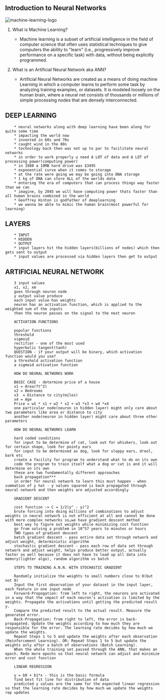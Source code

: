 ## Introduction to Neural Networks

![machine-learning-logo](https://www.recordedfuture.com/assets/machine-learning-cybersecurity-applications.png)

1. What is Machine Learning?

	* Machine learning is a subset of artificial intelligence in the field of 	  
  computer science that often uses statistical techniques to give computers the ability to "learn" (i.e., progressively improve performance on a specific task) with data, without being explicitly programmed.
	
2. What is an Artificial Neural Network aka ANN?

	* Artificial Neural Networks are created as a means of doing machine Learning
	in which a computer learns to perform some task by analyzing training examples, or datasets. It is modeled loosely on the human brain, where a neural net consists of thousands or millions of simple processing nodes that are densely interconnected.

## DEEP LEARNING

		* neural networks along with deep learning have been along for quite some time
		* impacting the world now
		* invented in 60s and 70s
		* caught wind in the 80s
		* technology back then was not up to par to facilitate neural networks
		* in order to work properly u need A LOT of data and A LOT of processing power(computing power)
		* in 1980 a 10MB hard drive was $3495
		* exponential curve when it comes to storage
		* at the rate were going we may be going into DNA storage
		* 1 kg of DNA can store ALL of the worlds data
		* entering the era of computers that can process things way faster than we can
		* imagine, by 2045 we will have computing power thats faster than all human brains combined in the world
		* Geoffrey Hinton is godfather of deeplearning
		* we wanna be able to mimic the human brain(most powerful for learning)

## LAYERS

		* INPUT
		* HIDDEN
		* OUTPUT
		* input layers hit the hidden layers(billions of nodes) which then gets sent to output
		* input values are processed via hidden layers then get to output

## ARTIFICIAL NEURAL NETWORK

		3 input values
		x1, x2, xm
		goes through neuron node
		y output value produce
		each input value has weights
		neuron has an activation function, which is applied to the weighted sum of the inputs
		then the neuron passes on the signal to the next neuron

		ACTIVATION FUNCTIONS

		popular functions
		threshold
		sigmoid
		rectifier - one of the most used
		hyperbolic tangent(tanh)
		QUESTION - if your output will be binary, which activation function would you use?
		a threshold activation function
		a sigmoid activation function

		HOW DO NEURAL NETWORKS WORK

		BASIC CASE - determine price of a house
		x1 = Area(ft^2)
		x2 = Bedrooms
		x3  = Distance to city(miles)
		x4 = Age
		Price = w1 * x1 + w2 * x2 + w3 *x3 + w4 *x4
		one particular node(neuron in hidden layer) might only care about two parameters like area or distance to city
		another node(neuron in hidden layer) might care about three other parameters

		HOW DO NEURAL NETWORKS LEARN

		hard coded conditions
		for input to be determine of cat, look out for whiskers, look out for certain shape, look for pointy ears
		for input to be determined as dog, look for sloppy ears, drool, bark etc
		create a facility for program to understand what to do on its own
		code the program to train itself what a dog or cat is and it will determine on its own
		these are two fundamentally different approaches
		back propagation***
		in order for neural network to learn this must happen - when summation of y hat - y values squared is back propagated through neural network and then weights are adjusted accordingly

		GRADIENT DESCENT

		cost function -> C = 1/2(y^ - y)^2
		brute forcing into doing millions of combinations to adjust weights in neural network is not efficient at all and cannot be done with more complex networks so…we have gradient descent method
		best way to figure out weights while minimizing cost function
		go from solving a problem in 10^57 years to minutes or hours
		TWO types of gradient descent
		batch gradient descent - pass entire data set through network and adjust weight, deterministic algorithm
		stochastic gradient descent - pass each row of data set through network and adjust weight, helps produce better output, actually faster as well because it does not have to load up all data into memory(lighter algo), random algorithm vs batch

		STEPS TO TRAINING A.N.N. WITH STOCHASTIC GRADIENT

		Randomly initialize the weights to small numbers close to 0(but not 0)
		Input the first observation of your dataset in the input layer, each feature in one input node
		Forward-Propogation: from left to right, the neurons are activated in a way that the impact of each neuron’s activation is limited by the weights. Propagate the activations until getting the predicted result y.
		Compare the predicted result to the actual result. Measure the generated error.
		Back-Propagation: from right to left, the error is back-propagated. Update the weights according to how much they are responsible for the error. The learning rate decides by how much we update the weights.
		Repeat Steps 1 to 5 and update the weights after each observation (Reinforcement Learning). OR: Repeat Steps 1 to 5 but update the weights only after a batch of observations (Batch Learning).
		When the whole training set passed through the ANN, that makes an epoch. Redo more epochs so that neural network can adjust and minimize error and cost function

		LINEAR REGRESSION

		y = b0 + b1*x - this is the basic formula
		find best fit line for distribution of data
		predicted y values are the same for the expected linear regression so that the learning rate decides by how much we update the weights rep updates
